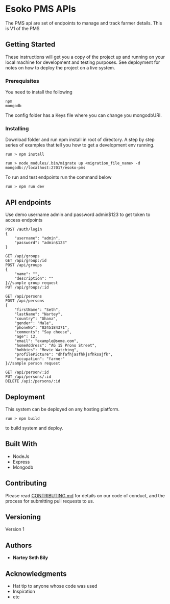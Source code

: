 # Esoko PMS APIs

The PMS api are set of endpoints to manage and track farmer details. This is V1 of the PMS

## Getting Started

These instructions will get you a copy of the project up and running on your local machine for development and testing purposes. See deployment for notes on how to deploy the project on a live system.

### Prerequisites

You need to install the following

```
npm
mongodb
```

The config folder has a Keys file where you can change you mongodbURI.

### Installing

Download folder and run npm install in root of directory. A step by step series of examples that tell you how to get a development env running.

```
run > npm install
```

```
run > node_modules/.bin/migrate up <migration_file_name> -d mongodb://localhost:27017/esoko-pms
```

To run and test endpoints run the command below

```
run > npm run dev
```

## API endpoints

Use demo username admin and password admin\$123 to get token to access endpoints

```
POST /auth/login
{
    "username": "admin",
    "password": "admin$123"
}

GET /api/groups
GET /api/group:/id
POST /api/groups
{
    "name": "",
    "description": ""
}//sample group request
PUT /api/groups/:id

GET /api/persons
POST /api/persons
{
	"firstName": "Seth",
	"lastName": "Nartey",
	"country": "Ghana",
	"gender": "Male",
	"phoneNo": "0245184371",
	"comments": "Say cheese",
	"age": 12,
	"email": "example@some.com",
	"homeAddress": "AG 15 Prono Street",
	"hobbies": "Movie Watching",
	"profilePicture": "dhfafhjasfhkjsfhksajfk",
	"occupation": "farmer"
}//sample person request

GET /api/person/:id
PUT /api/persons/:id
DELETE /api:/persons/:id
```

## Deployment

This system can be deployed on any hosting platform.

```
run > npm build
```

to build system and deploy.

## Built With

- NodeJs
- Express
- Mongodb

## Contributing

Please read [CONTRIBUTING.md](https://gist.github.com/PurpleBooth/b24679402957c63ec426) for details on our code of conduct, and the process for submitting pull requests to us.

## Versioning

Version 1

## Authors

- **Nartey Seth Bily**

## Acknowledgments

- Hat tip to anyone whose code was used
- Inspiration
- etc
